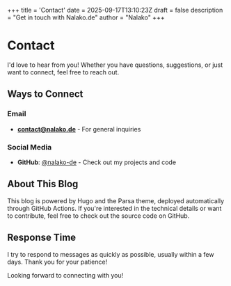 +++
title = 'Contact'
date = 2025-09-17T13:10:23Z
draft = false
description = "Get in touch with Nalako.de"
author = "Nalako"
+++

# Contact

I'd love to hear from you! Whether you have questions, suggestions, or just want to connect, feel free to reach out.

## Ways to Connect

### Email
- **contact@nalako.de** - For general inquiries

### Social Media
- **GitHub**: [@nalako-de](https://github.com/nalako-de) - Check out my projects and code

## About This Blog

This blog is powered by Hugo and the Parsa theme, deployed automatically through GitHub Actions. If you're interested in the technical details or want to contribute, feel free to check out the source code on GitHub.

## Response Time

I try to respond to messages as quickly as possible, usually within a few days. Thank you for your patience!

Looking forward to connecting with you!
